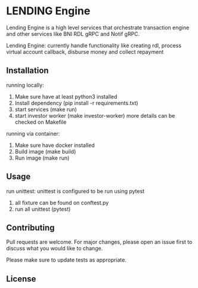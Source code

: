 # LENDING Engine

Lending Engine is a high level services that orchestrate transaction engine and other services like BNI RDL gRPC and Notif gRPC.

Lending Engine: currently handle functionality like creating rdl, process virtual account callback, disburse money and collect repayment

## Installation

running locally: 
1. Make sure have at least python3 installed
2. Install dependency (pip install -r requirements.txt)
3. start services (make run)
4. start investor worker (make investor-worker) more details can be checked on Makefile

running via container: 
1. Make sure have docker installed
2. Build image (make build)
3. Run image (make run)

## Usage

run unittest: 
unittest is configured to be run using pytest
1. all fixture can be found on conftest.py
2. run all unittest (pytest)

## Contributing
Pull requests are welcome. For major changes, please open an issue first to discuss what you would like to change.

Please make sure to update tests as appropriate.

## License
